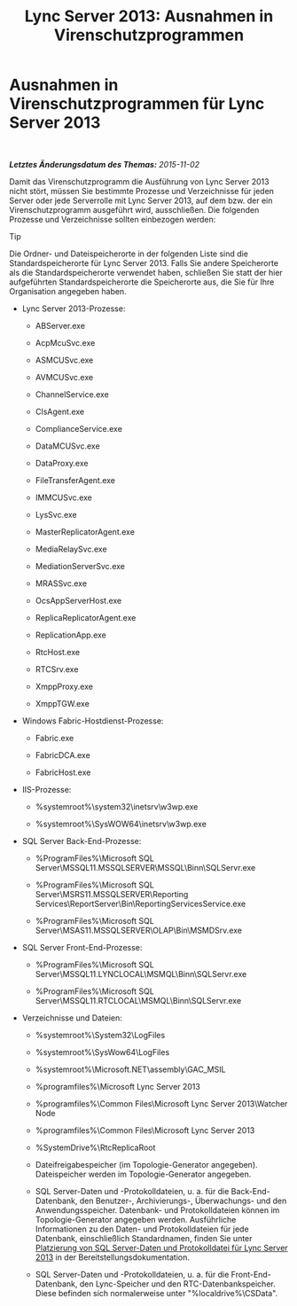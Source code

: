 ﻿---
title: 'Lync Server 2013: Ausnahmen in Virenschutzprogrammen'
TOCTitle: Ausnahmen in Virenschutzprogrammen für Lync Server 2013
ms:assetid: 71e1f1cc-2d16-4111-9864-9276bf24dfe0
ms:mtpsurl: https://technet.microsoft.com/de-de/library/Dn440138(v=OCS.15)
ms:contentKeyID: 59373608
ms.date: 05/19/2016
mtps_version: v=OCS.15
ms.translationtype: HT
---

# Ausnahmen in Virenschutzprogrammen für Lync Server 2013

 

_**Letztes Änderungsdatum des Themas:** 2015-11-02_

Damit das Virenschutzprogramm die Ausführung von Lync Server 2013 nicht stört, müssen Sie bestimmte Prozesse und Verzeichnisse für jeden Server oder jede Serverrolle mit Lync Server 2013, auf dem bzw. der ein Virenschutzprogramm ausgeführt wird, ausschließen. Die folgenden Prozesse und Verzeichnisse sollten einbezogen werden:


> [!TIP]
> Die Ordner- und Dateispeicherorte in der folgenden Liste sind die Standardspeicherorte für Lync Server 2013. Falls Sie andere Speicherorte als die Standardspeicherorte verwendet haben, schließen Sie statt der hier aufgeführten Standardspeicherorte die Speicherorte aus, die Sie für Ihre Organisation angegeben haben.



  - Lync Server 2013-Prozesse:
    
      - ABServer.exe
    
      - AcpMcuSvc.exe
    
      - ASMCUSvc.exe
    
      - AVMCUSvc.exe
    
      - ChannelService.exe
    
      - ClsAgent.exe
    
      - ComplianceService.exe
    
      - DataMCUSvc.exe
    
      - DataProxy.exe
    
      - FileTransferAgent.exe
    
      - IMMCUSvc.exe
    
      - LysSvc.exe
    
      - MasterReplicatorAgent.exe
    
      - MediaRelaySvc.exe
    
      - MediationServerSvc.exe
    
      - MRASSvc.exe
    
      - OcsAppServerHost.exe
    
      - ReplicaReplicatorAgent.exe
    
      - ReplicationApp.exe
    
      - RtcHost.exe
    
      - RTCSrv.exe
    
      - XmppProxy.exe
    
      - XmppTGW.exe

  - Windows Fabric-Hostdienst-Prozesse:
    
      - Fabric.exe
    
      - FabricDCA.exe
    
      - FabricHost.exe

  - IIS-Prozesse:
    
      - %systemroot%\\system32\\inetsrv\\w3wp.exe
    
      - %systemroot%\\SysWOW64\\inetsrv\\w3wp.exe

  - SQL Server Back-End-Prozesse:
    
      - %ProgramFiles%\\Microsoft SQL Server\\MSSQL11.MSSQLSERVER\\MSSQL\\Binn\\SQLServr.exe
    
      - %ProgramFiles%\\Microsoft SQL Server\\MSRS11.MSSQLSERVER\\Reporting Services\\ReportServer\\Bin\\ReportingServicesService.exe
    
      - %ProgramFiles%\\Microsoft SQL Server\\MSAS11.MSSQLSERVER\\OLAP\\Bin\\MSMDSrv.exe

  - SQL Server Front-End-Prozesse:
    
      - %ProgramFiles%\\Microsoft SQL Server\\MSSQL11.LYNCLOCAL\\MSMQL\\Binn\\SQLServr.exe
    
      - %ProgramFiles%\\Microsoft SQL Server\\MSSQL11.RTCLOCAL\\MSMQL\\Binn\\SQLServr.exe

  - Verzeichnisse und Dateien:
    
      - %systemroot%\\System32\\LogFiles
    
      - %systemroot%\\SysWow64\\LogFiles
    
      - %systemroot%\\Microsoft.NET\\assembly\\GAC\_MSIL
    
      - %programfiles%\\Microsoft Lync Server 2013
    
      - %programfiles%\\Common Files\\Microsoft Lync Server 2013\\Watcher Node
    
      - %programfiles%\\Common Files\\Microsoft Lync Server 2013
    
      - %SystemDrive%\\RtcReplicaRoot
    
      - Dateifreigabespeicher (im Topologie-Generator angegeben). Dateispeicher werden im Topologie-Generator angegeben.
    
      - SQL Server-Daten und -Protokolldateien, u. a. für die Back-End-Datenbank, den Benutzer-, Archivierungs-, Überwachungs- und den Anwendungsspeicher. Datenbank- und Protokolldateien können im Topologie-Generator angegeben werden. Ausführliche Informationen zu den Daten- und Protokolldateien für jede Datenbank, einschließlich Standardnamen, finden Sie unter [Platzierung von SQL Server-Daten und Protokolldatei für Lync Server 2013](lync-server-2013-sql-server-data-and-log-file-placement.md) in der Bereitstellungsdokumentation.
    
      - SQL Server-Daten und -Protokolldateien, u. a. für die Front-End-Datenbank, den Lync-Speicher und den RTC-Datenbankspeicher. Diese befinden sich normalerweise unter "%localdrive%\\CSData".


